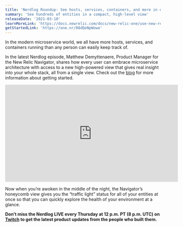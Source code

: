 ```yaml
---
title: 'Nerdlog Roundup: See hosts, services, containers, and more in one view with New Relic Navigator'
summary: 'See hundreds of entities in a compact, high-level view'
releaseDate: '2021-03-10'
learnMoreLink: 'https://docs.newrelic.com/docs/new-relic-one/use-new-relic-one/core-concepts/new-relic-explorer-view-performance-across-apps-services-hosts/#view-navigator'
getStartedLink: 'https://one.nr/08dQeNpWowe'
---
```

In the modern microservice world, we all have more hosts, services, and containers running than any person can easily keep track of. 

In the latest Nerdlog episode, Matthew Demyttenaere, Product Manager for the New Relic Navigator, shares how every user can embrace microservice architecture with access to a new high-powered view that gives real insight into your whole stack, all from a single view. Check out the [blog](https://newrelic.com/blog/nerdlog/nerdlog-new-relic-navigator) for more information about getting started. 

<iframe width="560" height="315" src="https://www.youtube.com/embed/SGBJm7ZMBuY" title="YouTube video player" frameborder="0" allow="accelerometer; autoplay; clipboard-write; encrypted-media; gyroscope; picture-in-picture" allowfullscreen></iframe>

Now when you’re awoken in the middle of the night, the Navigator’s honeycomb view gives you the “traffic light” status for all of your entities at once so that you can quickly explore the health of your environment at a glance. 

**Don’t miss the Nerdlog LIVE every Thursday at 12 p.m. PT (8 p.m. UTC) on [Twitch](https://www.twitch.tv/new_relic) to get the latest product updates from the people who built them.**
